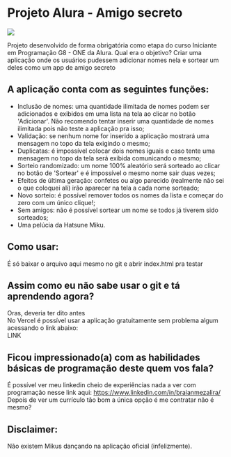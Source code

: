 # Projeto Alura - Amigo secreto
![](https://github.com/Bainazz/amigo-secreto/blob/4104151306dadd035a29a70147621c59d03195dc/assets/banner.gif)

Projeto desenvolvido de forma obrigatória como etapa do curso Iniciante em Programação G8 - ONE da Alura.
Qual era o objetivo? Criar uma aplicação onde os usuários pudessem adicionar nomes nela e sortear um deles como um app de amigo secreto

## A aplicação conta com as seguintes funções:
- Inclusão de nomes: uma quantidade ilimitada de nomes podem ser adicionados e exibidos em uma lista na tela ao clicar no botão 'Adicionar'. Não recomendo tentar inserir uma quantidade de nomes ilimitada pois não teste a aplicação pra isso;
- Validação: se nenhum nome for inserido a aplicação mostrará uma mensagem no topo da tela exigindo o mesmo;
- Duplicatas: é impossível colocar dois nomes iguais e caso tente uma mensagem no topo da tela será exibida comunicando o mesmo;
- Sorteio randomizado: um nome 100% aleatório será sorteado ao clicar no botão de 'Sortear' e é impossível o mesmo nome sair duas vezes;
- Efeitos de última geração: confetes ou algo parecido (realmente não sei o que coloquei ali) irão aparecer na tela a cada nome sorteado;
- Novo sorteio: é possível remover todos os nomes da lista e começar do zero com um único clique!;
- Sem amigos: não é possível sortear um nome se todos já tiverem sido sorteados;
- Uma pelúcia da Hatsune Miku.

## Como usar:
É só baixar o arquivo aqui mesmo no git e abrir index.html pra testar

## Assim como eu não sabe usar o git e tá aprendendo agora?<br>
Oras, deveria ter dito antes<br>
No Vercel é possível usar a aplicação gratuitamente sem problema algum acessando o link abaixo:<br>
LINK

## Ficou impressionado(a) com as habilidades básicas de programação deste quem vos fala?
É possível ver meu linkedin cheio de experiências nada a ver com programação nesse link aqui: https://www.linkedin.com/in/braianmezalira/ <br>
Depois de ver um currículo tão bom a única opção é me contratar não é mesmo? 
<br>
## Disclaimer:
Não existem Mikus dançando na aplicação oficial (infelizmente). 
